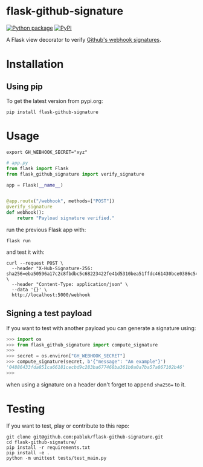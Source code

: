 # flask-github-signature

[![Python package](https://github.com/pabluk/flask-github-signature/actions/workflows/python-package.yml/badge.svg)](https://github.com/pabluk/flask-github-signature/actions/workflows/python-package.yml)
[![PyPI](https://img.shields.io/pypi/v/flask-github-signature)](https://pypi.org/project/flask-github-signature/)


A Flask view decorator to verify [Github's webhook signatures](https://docs.github.com/en/free-pro-team@latest/developers/webhooks-and-events/securing-your-webhooks).

# Installation

## Using pip

To get the latest version from pypi.org:

```console
pip install flask-github-signature
```

# Usage

```console
export GH_WEBHOOK_SECRET="xyz"
```

```python
# app.py
from flask import Flask
from flask_github_signature import verify_signature

app = Flask(__name__)


@app.route("/webhook", methods=["POST"])
@verify_signature
def webhook():
    return "Payload signature verified."
```

run the previous Flask app with:

```console
flask run
```

and test it with:

```console
curl --request POST \
  --header "X-Hub-Signature-256: sha256=eba50596a17c2c8fbdbc5c68223422fe41d5310bea51ffdc461430bce0386c54" \
  --header "Content-Type: application/json" \
  --data '{}' \
  http://localhost:5000/webhook
```

## Signing a test payload

If you want to test with another payload you can generate a signature using:
```python
>>> import os
>>> from flask_github_signature import compute_signature
>>> 
>>> secret = os.environ["GH_WEBHOOK_SECRET"]
>>> compute_signature(secret, b'{"message": "An example"}')
'04886433fda851ca66181cecbd9c283ba677468ba361b0a0a7ba57a867102b46'
>>> 
```
when using a signature on a header don't forget to append `sha256=` to it.

# Testing

If you want to test, play or contribute to this repo:

```console
git clone git@github.com:pabluk/flask-github-signature.git
cd flask-github-signature/
pip install -r requirements.txt
pip install -e .
python -m unittest tests/test_main.py
```

